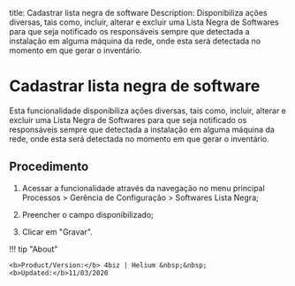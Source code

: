 title: Cadastrar lista negra de software
Description: Disponibiliza ações diversas, tais como, incluir, alterar e excluir uma Lista Negra de Softwares para que seja notificado os responsáveis sempre que detectada a instalação em alguma máquina da rede, onde esta será detectada no momento em que gerar o inventário.
# Cadastrar lista negra de software

Esta funcionalidade disponibiliza ações diversas, tais como, incluir, alterar e
excluir uma Lista Negra de Softwares para que seja notificado os responsáveis
sempre que detectada a instalação em alguma máquina da rede, onde esta será
detectada no momento em que gerar o inventário.

Procedimento
------------

1.  Acessar a funcionalidade através da navegação no menu principal Processos \>
    Gerência de Configuração \> Softwares Lista Negra;

2.  Preencher o campo disponibilizado;

3.  Clicar em "Gravar".


!!! tip "About"

    <b>Product/Version:</b> 4biz | Helium &nbsp;&nbsp;
    <b>Updated:</b>11/03/2020

